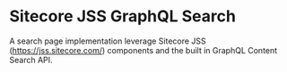 # Sitecore JSS GraphQL Search

A search page implementation leverage Sitecore JSS (https://jss.sitecore.com/) components and the built in GraphQL Content Search API.